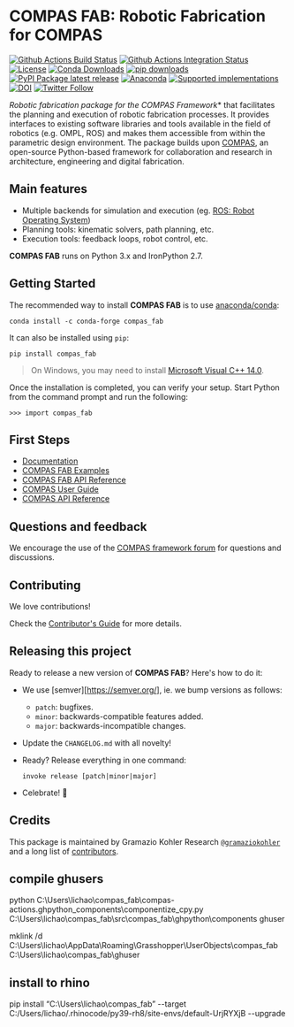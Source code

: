 # COMPAS FAB: Robotic Fabrication for COMPAS

[![Github Actions Build Status](https://github.com/compas-dev/compas_fab/workflows/build/badge.svg)](https://github.com/compas-dev/compas_fab/actions)
[![Github Actions Integration Status](https://github.com/compas-dev/compas_fab/workflows/integration/badge.svg)](https://github.com/compas-dev/compas_fab/actions)
[![License](https://img.shields.io/github/license/compas-dev/compas_fab.svg)](https://pypi.python.org/pypi/compas_fab)
[![Conda Downloads](https://img.shields.io/conda/dn/conda-forge/compas_fab)](https://anaconda.org/conda-forge/compas_fab)
[![pip downloads](https://img.shields.io/pypi/dm/compas_fab)](https://pypi.python.org/project/compas_fab)
[![PyPI Package latest release](https://img.shields.io/pypi/v/compas_fab.svg)](https://pypi.python.org/pypi/compas_fab)
[![Anaconda](https://img.shields.io/conda/vn/conda-forge/compas_fab.svg)](https://anaconda.org/conda-forge/compas_fab)
[![Supported implementations](https://img.shields.io/pypi/implementation/compas_fab.svg)](https://pypi.python.org/pypi/compas_fab)
[![DOI](https://zenodo.org/badge/107952684.svg)](https://zenodo.org/badge/latestdoi/107952684)
[![Twitter Follow](https://img.shields.io/twitter/follow/compas_dev?style=social)](https://twitter.com/compas_dev)

*Robotic fabrication package for the COMPAS Framework** that facilitates the
planning and execution of robotic fabrication processes. It provides interfaces
to existing software libraries and tools available in the field of robotics
(e.g. OMPL, ROS) and makes them accessible from within the parametric design
environment. The package builds upon [COMPAS](https://compas.dev/),
an open-source Python-based framework for collaboration and research in
architecture, engineering and digital fabrication.


## Main features

* Multiple backends for simulation and execution (eg. [ROS: Robot Operating System](https://ros.org))
* Planning tools: kinematic solvers, path planning, etc.
* Execution tools: feedback loops, robot control, etc.

**COMPAS FAB** runs on Python 3.x and IronPython 2.7.


## Getting Started

The recommended way to install **COMPAS FAB** is to use [anaconda/conda](https://conda.io/docs/):

    conda install -c conda-forge compas_fab

It can also be installed using `pip`:

    pip install compas_fab


> On Windows, you may need to install [Microsoft Visual C++ 14.0](https://www.scivision.co/python-windows-visual-c++-14-required/).


Once the installation is completed, you can verify your setup.
Start Python from the command prompt and run the following:

    >>> import compas_fab


## First Steps

* [Documentation](https://compas.dev/compas_fab/latest/)
* [COMPAS FAB Examples](https://compas.dev/compas_fab/latest/examples.html)
* [COMPAS FAB API Reference](https://compas.dev/compas_fab/latest/api.html)
* [COMPAS User Guide](https://compas.dev/compas/latest/userguide)
* [COMPAS API Reference](https://compas.dev/compas/latest/api)


## Questions and feedback

We encourage the use of the [COMPAS framework forum](https://forum.compas-framework.org/)
for questions and discussions.


## Contributing

We love contributions!

Check the [Contributor's Guide](https://github.com/compas-dev/compas_fab/blob/main/CONTRIBUTING.rst)
for more details.


## Releasing this project

Ready to release a new version of **COMPAS FAB**? Here's how to do it:

* We use [semver][https://semver.org/], ie. we bump versions as follows:

  * `patch`: bugfixes.
  * `minor`: backwards-compatible features added.
  * `major`: backwards-incompatible changes.

* Update the `CHANGELOG.md` with all novelty!
* Ready? Release everything in one command:

      invoke release [patch|minor|major]

* Celebrate! 💃

## Credits

This package is maintained by Gramazio Kohler Research [`@gramaziokohler`](https://github.com/gramaziokohler)
and a long list of [contributors](https://github.com/compas-dev/compas_fab/blob/main/AUTHORS.rst).

## compile ghusers
python C:\Users\lichao\compas_fab\compas-actions.ghpython_components\componentize_cpy.py C:\Users\lichao\compas_fab\src\compas_fab\ghpython\components ghuser

mklink /d C:\Users\lichao\AppData\Roaming\Grasshopper\UserObjects\compas_fab C:\Users\lichao\compas_fab\ghuser

## install to rhino

pip install “C:\Users\lichao\compas_fab” --target C:/Users/lichao/.rhinocode/py39-rh8/site-envs/default-UrjRYXjB --upgrade
